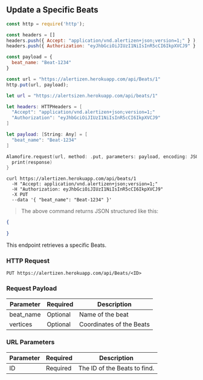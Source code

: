 ## Update a Specific Beats

```javascript
const http = require('http');

const headers = [] 
headers.push({ Accept: "application/vnd.alertizen+json;version=1;" } ); 
headers.push({ Authorization: "eyJhbGciOiJIUzI1NiIsInR5cCI6IkpXVCJ9" } ); 

const payload = {
  beat_name: "Beat-1234"
}

const url = "https://alertizen.herokuapp.com/api/Beats/1"
http.put(url, payload);
```


```swift
let url = "https://alertsizen.herokuapp.com/api/beats/1"

let headers: HTTPHeaders = [
  "Accept": "application/vnd.alertizen+json;version=1;"
  "Authorization": "eyJhbGciOiJIUzI1NiIsInR5cCI6IkpXVCJ9"
]

let payload: [String: Any] = [
  "beat_name": "Beat-1234"
]

Alamofire.request(url, method: .put, parameters: payload, encoding: JSONEncoding.default, headers: headers).responseJSON { response in
  print(response)
}
```

```shell
curl https://alertizen.herokuapp.com/api/beats/1
  -H "Accept: application/vnd.alertizen+json;version=1;"
  -H "Authorization: eyJhbGciOiJIUzI1NiIsInR5cCI6IkpXVCJ9"
  -X PUT
  --data '{ "beat_name": "Beat-1234" }'
```

> The above command returns JSON structured like this:

```json
{
    
}
```

This endpoint retrieves a specific Beats.

### HTTP Request

`PUT https://alertizen.herokuapp.com/api/Beats/<ID>`

### Request Payload

Parameter | Required | Description
--------- | ------- | -----------
beat_name | Optional | Name of the beat
vertices | Optional | Coordinates of the Beats



### URL Parameters

Parameter | Required | Description
--------- | ------- | -----------
ID | Required | The ID of the Beats to find.

